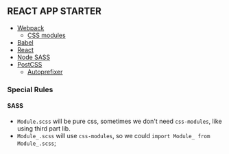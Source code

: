 ## REACT APP STARTER

* [Webpack](https://webpack.github.io)
  - [CSS modules](https://github.com/outpunk/postcss-modules)
* [Babel](https://babeljs.io/)
* [React](https://facebook.github.io/react/)
* [Node SASS](https://github.com/sass/node-sass)
* [PostCSS](https://github.com/postcss/postcss)
  - [Autoprefixer](https://github.com/postcss/autoprefixer)


### Special Rules

#### SASS

* `Module.scss` will be pure css, sometimes we don't need `css-modules`, like using third part lib.
* `Module_.scss` will use `css-modules`, so we could `import Module_ from Module_.scss`;
